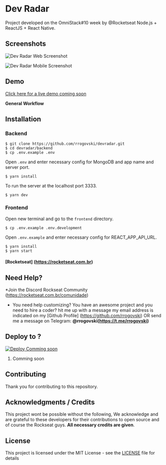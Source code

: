 # Dev Radar
Project developed on the OmniStack#10 week by @Rocketseat
Node.js + ReactJS + React Native.

## Screenshots
![Dev Radar Web Screenshot](#)

![Dev Radar Mobile Screenshot](#)

## Demo
[Click here for a live demo coming soon](#)

**General Workflow**

## Installation

### Backend
```
$ git clone https://github.com/rrogovski/devradar.git
$ cd devradar/backend
$ cp .env.example .env
```

Open ```.env``` and enter necessary config for MongoDB and app name and server port.

```
$ yarn install
```

To run the server at the localhost port 3333.
```
$ yarn dev
```

### Frontend

Open new terminal and go to the ```frontend``` directory.

```
$ cp .env.example .env.development
```
Open ```.env.example``` and enter necessary config for REACT_APP_API_URL.

```
$ yarn install
$ yarn start
```

#### [Rocketseat] (https://rocketseat.com.br)


## Need Help?
*Join the Discord Rockseat Community (https://rocketseat.com.br/comunidade)

* You need help customizing? You have an awesome project and you need to hire a coder? hit me up with a message my email address is indicated on my [Github Profile] (https://github.com/rrogovski) OR send me a message on Telegram: **@rrogovski(https://t.me/rrogovski)**


## Deploy to ?

[![Deploy Comming soon](#)](#)

1. Comming soon


## Contributing

Thank you for contributing to this repository.

## Acknowledgments / Credits
This project wont be possible without the following, We acknowledge and are grateful to these developers for their contributions to open source and of course the Rockseat guys. **All necessary credits are given**.

## License

This project is licensed under the MIT License - see the [LICENSE](LICENSE) file for details
